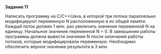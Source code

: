 **Задание 11**

Написать программу на C/C++/Java, в которой три потока параллельно модифицируют переменную N расположенную в их общей памяти. Каждый поток должен 1 млн. раз увеличить значение переменной N на единицу. Начальное значение переменной N = 0. В завершении работы программы должна вывести значение N после окончания работы потоков, которые модифицировали переменную. Необходимо обеспечить верное значение результата в 3 млн.